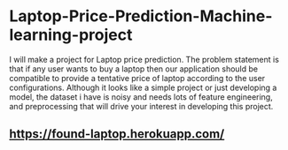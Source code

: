 # Laptop-Price-Prediction-Machine-learning-project
I will make a project for Laptop price prediction. The problem statement is that if any user wants to buy a laptop then our application should be compatible to provide a tentative price of laptop according to the user configurations. Although it looks like a simple project or just developing a model, the dataset i have is noisy and needs lots of feature engineering, and preprocessing that will drive your interest in developing this project.


## https://found-laptop.herokuapp.com/
